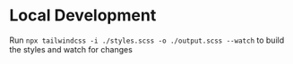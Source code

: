 # Local Development

Run `npx tailwindcss -i ./styles.scss -o ./output.scss --watch` to build the styles and watch for changes
